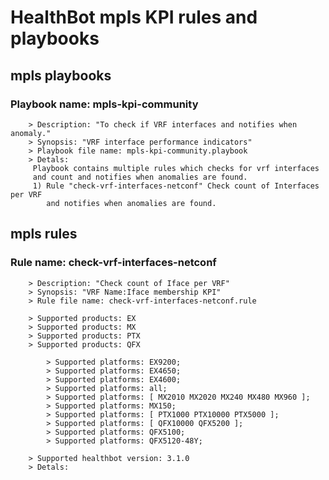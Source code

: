 # HealthBot mpls KPI rules and playbooks

## mpls playbooks
### Playbook name: mpls-kpi-community 
		> Description: "To check if VRF interfaces and notifies when anomaly."
		> Synopsis: "VRF interface performance indicators"
		> Playbook file name: mpls-kpi-community.playbook
		> Detals:
		 Playbook contains multiple rules which checks for vrf interfaces
		 and count and notifies when anomalies are found.
		 1) Rule "check-vrf-interfaces-netconf" Check count of Interfaces per VRF
		    and notifies when anomalies are found.

## mpls rules

### Rule name: check-vrf-interfaces-netconf 
		> Description: "Check count of Iface per VRF"
		> Synopsis: "VRF Name:Iface membership KPI"
		> Rule file name: check-vrf-interfaces-netconf.rule

		> Supported products: EX 
		> Supported products: MX 
		> Supported products: PTX 
		> Supported products: QFX 

			> Supported platforms: EX9200;
			> Supported platforms: EX4650;
			> Supported platforms: EX4600;
			> Supported platforms: all;
			> Supported platforms: [ MX2010 MX2020 MX240 MX480 MX960 ];
			> Supported platforms: MX150;
			> Supported platforms: [ PTX1000 PTX10000 PTX5000 ];
			> Supported platforms: [ QFX10000 QFX5200 ];
			> Supported platforms: QFX5100;
			> Supported platforms: QFX5120-48Y;

		> Supported healthbot version: 3.1.0
		> Detals:

